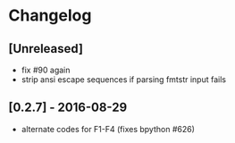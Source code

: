 # Changelog

## [Unreleased]
- fix #90 again
- strip ansi escape sequences if parsing fmtstr input fails

## [0.2.7] - 2016-08-29
- alternate codes for F1-F4 (fixes bpython #626)
